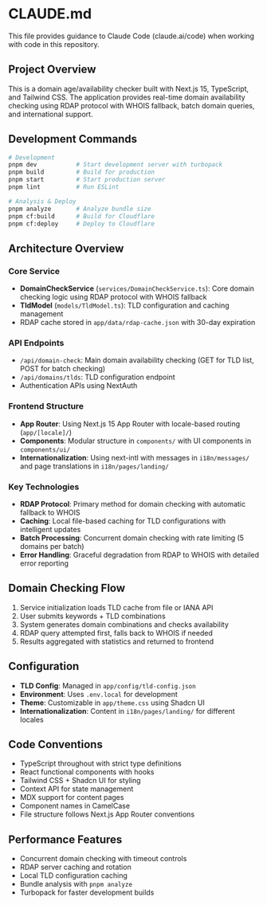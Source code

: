 # CLAUDE.md

This file provides guidance to Claude Code (claude.ai/code) when working with code in this repository.

## Project Overview

This is a domain age/availability checker built with Next.js 15, TypeScript, and Tailwind CSS. The application provides real-time domain availability checking using RDAP protocol with WHOIS fallback, batch domain queries, and international support.

## Development Commands

```bash
# Development
pnpm dev           # Start development server with turbopack
pnpm build         # Build for production
pnpm start         # Start production server
pnpm lint          # Run ESLint

# Analysis & Deploy
pnpm analyze       # Analyze bundle size
pnpm cf:build      # Build for Cloudflare
pnpm cf:deploy     # Deploy to Cloudflare
```

## Architecture Overview

### Core Service
- **DomainCheckService** (`services/DomainCheckService.ts`): Core domain checking logic using RDAP protocol with WHOIS fallback
- **TldModel** (`models/TldModel.ts`): TLD configuration and caching management
- RDAP cache stored in `app/data/rdap-cache.json` with 30-day expiration

### API Endpoints
- `/api/domain-check`: Main domain availability checking (GET for TLD list, POST for batch checking)
- `/api/domains/tlds`: TLD configuration endpoint
- Authentication APIs using NextAuth

### Frontend Structure
- **App Router**: Using Next.js 15 App Router with locale-based routing (`app/[locale]/`)
- **Components**: Modular structure in `components/` with UI components in `components/ui/`
- **Internationalization**: Using next-intl with messages in `i18n/messages/` and page translations in `i18n/pages/landing/`

### Key Technologies
- **RDAP Protocol**: Primary method for domain checking with automatic fallback to WHOIS
- **Caching**: Local file-based caching for TLD configurations with intelligent updates
- **Batch Processing**: Concurrent domain checking with rate limiting (5 domains per batch)
- **Error Handling**: Graceful degradation from RDAP to WHOIS with detailed error reporting

## Domain Checking Flow

1. Service initialization loads TLD cache from file or IANA API
2. User submits keywords + TLD combinations
3. System generates domain combinations and checks availability
4. RDAP query attempted first, falls back to WHOIS if needed
5. Results aggregated with statistics and returned to frontend

## Configuration

- **TLD Config**: Managed in `app/config/tld-config.json`
- **Environment**: Uses `.env.local` for development
- **Theme**: Customizable in `app/theme.css` using Shadcn UI
- **Internationalization**: Content in `i18n/pages/landing/` for different locales

## Code Conventions

- TypeScript throughout with strict type definitions
- React functional components with hooks
- Tailwind CSS + Shadcn UI for styling
- Context API for state management
- MDX support for content pages
- Component names in CamelCase
- File structure follows Next.js App Router conventions

## Performance Features

- Concurrent domain checking with timeout controls
- RDAP server caching and rotation
- Local TLD configuration caching
- Bundle analysis with `pnpm analyze`
- Turbopack for faster development builds